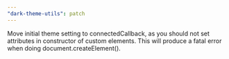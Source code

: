 ```yaml
---
"dark-theme-utils": patch
---
```


Move initial theme setting to connectedCallback, as you should not set attributes in constructor of custom elements. This will produce a fatal error when doing document.createElement().
